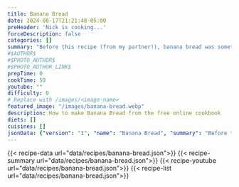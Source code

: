 ```yaml
---
title: Banana Bread
date: 2024-08-17T21:21:48-05:00
preHeader: 'Nick is cooking...'
forceDescription: false
categories: []
summary: "Before this recipe (from my partner!), banana bread was something I made to get rid of bananas that got too ripe. It was, at best, an easy chore. This recipe turned all that around."
#$AUTHOR$
#$PHOTO_AUTHOR$
#$PHOTO_AUTHOR_LINK$
prepTime: 0
cookTime: 50
youtube: ""
difficulty: 0
# Replace with /images/<image-name>
featured_image: "/images/banana-bread.webp"
description: How to make Banana Bread from the free online cookbook
diets: []
cuisines: []
jsonData: {"version": "1", "name": "Banana Bread", "summary": "Before this recipe (from my partner!), banana bread was something I made to get rid of bananas that got too ripe. It was, at best, an easy chore. This recipe turned all that around.", "steps": [{"sectionTitle": "", "steps": ["Preheat the oven to 355F.", "In a medium-large bowl, mix bananas, melted butter, and eggs until combined.", "Add all other ingredients, mix to combine.", "Pour mix evenly into a casserole dish (roughly 7x9 in)", "Bake for 45-55 minutes."]}], "ingredients": [{"sectionTitle": "", "ingredients": [{"unit": "", "amount": ["3"], "ingredient": "ripe bananas"}, {"unit": "cup", "amount": ["0.5"], "ingredient": "melted butter"}, {"unit": "", "amount": ["2"], "ingredient": "eggs"}, {"unit": "cup", "amount": ["0.5"], "ingredient": "sugar"}, {"unit": "cup", "amount": ["0.25"], "ingredient": "half and half"}, {"unit": "cup", "amount": ["0.25"], "ingredient": "water"}, {"unit": "tsp", "amount": ["1"], "ingredient": "vanilla extract"}, {"unit": "tsp", "amount": ["1"], "ingredient": "baking soda"}, {"unit": "tsp", "amount": ["1"], "ingredient": "baking powder"}, {"unit": "tsp", "amount": ["0.25"], "ingredient": "cinnamon"}, {"unit": "tsp", "amount": ["0.25"], "ingredient": "salt"}, {"unit": "cup", "amount": ["1.5"], "ingredient": "all-purpose flour"}, {"unit": "cup", "amount": ["0.5"], "ingredient": "chopped walnuts"}]}], "timestamp": "8/19/2024 21:21:48", "categories": [], "difficulty": 0, "attribution": {}, "prepTimeMinutes": 10, "cookTimeMinutes": 50}
---
```

{{< recipe-data url="data/recipes/banana-bread.json">}}
{{< recipe-summary url="data/recipes/banana-bread.json">}}
{{< recipe-youtube url="data/recipes/banana-bread.json">}}
{{< recipe-list url="data/recipes/banana-bread.json">}}
